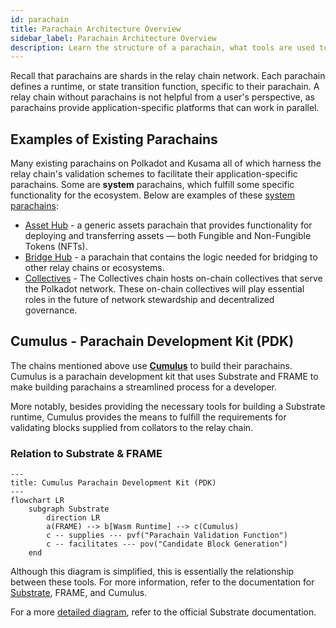 ```yaml
---
id: parachain
title: Parachain Architecture Overview
sidebar_label: Parachain Architecture Overview
description: Learn the structure of a parachain, what tools are used to develop it, and how it relates to the relay chain.
---
```


Recall that parachains are shards in the relay chain network.  Each parachain defines a runtime, or state transition function, specific to their parachain.  A relay chain without parachains is not helpful from a user's perspective, as parachains provide application-specific platforms that can work in parallel.  

## Examples of Existing Parachains

Many existing parachains on Polkadot and Kusama all of which harness the relay chain's validation schemes to facilitate their application-specific parachains.  Some are **system** parachains, which fulfill some specific functionality for the ecosystem.  Below are examples of these [system parachains](https://wiki.polkadot.network/docs/learn-system-chains): 

- [Asset Hub](https://wiki.polkadot.network/docs/learn-system-chains#asset-hub) - a generic assets parachain that provides functionality for deploying and transferring assets — both Fungible and Non-Fungible Tokens (NFTs).
- [Bridge Hub](https://wiki.polkadot.network/docs/learn-system-chains#bridge-hubs) - a parachain that contains the logic needed for bridging to other relay chains or ecosystems.
- [Collectives](https://wiki.polkadot.network/docs/learn-system-chains#collectives) - The Collectives chain hosts on-chain collectives that serve the Polkadot network.  These on-chain collectives will play essential roles in the future of network stewardship and decentralized governance.

## Cumulus - Parachain Development Kit (PDK)

The chains mentioned above use [**Cumulus**](https://github.com/paritytech/cumulus/blob/master/docs/overview.md) to build their parachains.  Cumulus is a parachain development kit that uses Substrate and FRAME to make building parachains a streamlined process for a developer.

More notably, besides providing the necessary tools for building a Substrate runtime, Cumulus provides the means to fulfill the requirements for validating blocks supplied from collators to the relay chain.

### Relation to Substrate & FRAME

```mermaid
---
title: Cumulus Parachain Development Kit (PDK)
---
flowchart LR
    subgraph Substrate
        direction LR
        a(FRAME) --> b[Wasm Runtime] --> c(Cumulus)
        c -- supplies --- pvf("Parachain Validation Function")
        c -- facilitates --- pov("Candidate Block Generation")
    end
```

Although this diagram is simplified, this is essentially the relationship between these tools.  For more information, refer to the documentation for [Substrate](https://paritytech.github.io/substrate/master/substrate/index.html), FRAME, and Cumulus.

For a more [detailed diagram](https://paritytech.github.io/substrate/master/substrate/substrate_diagram/index.html), refer to the official Substrate documentation.